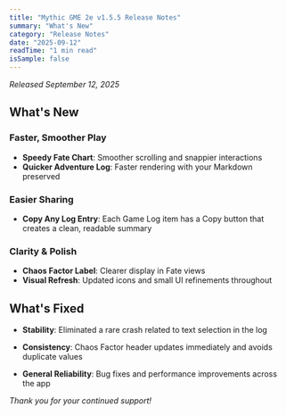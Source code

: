 ```yaml
---
title: "Mythic GME 2e v1.5.5 Release Notes"
summary: "What's New"
category: "Release Notes"
date: "2025-09-12"
readTime: "1 min read"
isSample: false
---
```


*Released September 12, 2025*

## What's New

### Faster, Smoother Play
- **Speedy Fate Chart**: Smoother scrolling and snappier interactions
- **Quicker Adventure Log**: Faster rendering with your Markdown preserved
### Easier Sharing
- **Copy Any Log Entry**: Each Game Log item has a Copy button that creates a clean, readable summary
### Clarity & Polish
- **Chaos Factor Label**: Clearer display in Fate views
- **Visual Refresh**: Updated icons and small UI refinements throughout

## What's Fixed
- **Stability**: Eliminated a rare crash related to text selection in the log
- **Consistency**: Chaos Factor header updates immediately and avoids duplicate values

- **General Reliability**: Bug fixes and performance improvements across the app

*Thank you for your continued support!*
